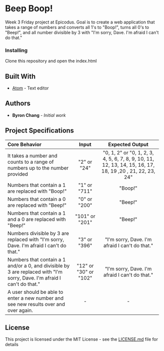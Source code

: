 # Beep Boop!

Week 3 Friday project at Epicodus. Goal is to create a web application that takes a range of numbers and converts all 1's to "Boop!", turns all 0's to "Beep!", and all number divisible by 3 with "I'm sorry, Dave. I'm afraid I can't do that."


### Installing

Clone this repository and open the index.html


## Built With

* [Atom](https://atom.io/) - Text editor


## Authors

* **Byron Chang** - *Initial work*


## Project Specifications

| Core Behavior | Input | Expected Output |
| :---     |      :---:     |     :---:     |
| It takes a number and counts to a range of numbers up to the number provided | "2" or "24" | "0, 1, 2" or "0, 1, 2, 3, 4, 5, 6, 7, 8, 9, 10, 11, 12, 13, 14, 15, 16, 17, 18, 19 ,20 , 21, 22, 23, 24"    |
| Numbers that contain a 1 are replaced with "Boop!" | "1" or "711" | "Boop!" |
| Numbers that contain a 0 are replaced with "Beep!" |  "0" or "200" | "Beep!" |
| Numbers that contain a 1 and a 0 are replaced with "Beep!" |  "101" or "201" | "Beep!" |
| Numbers divisible by 3 are replaced with "I'm sorry, Dave. I'm afraid I can't do that." | "3" or "396" | "I'm sorry, Dave. I'm afraid I can't do that." |
| Numbers that contain a 1 and/or a 0, and divisible by 3 are replaced with "I'm sorry, Dave. I'm afraid I can't do that." | "12" or "30" or "102" | "I'm sorry, Dave. I'm afraid I can't do that." |
| A user should be able to enter a new number and see new results over and over again. | -  | - |


## License

This project is licensed under the MIT License - see the [LICENSE.md](LICENSE.md) file for details
